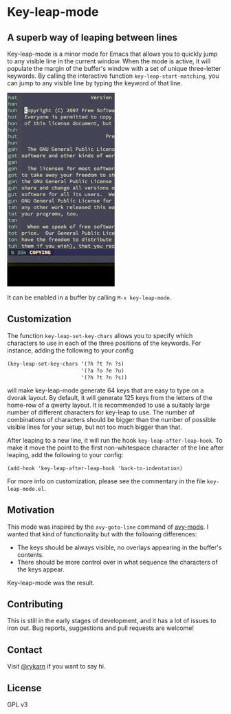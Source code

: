 # Key-leap-mode
## A superb way of leaping between lines

Key-leap-mode is a minor mode for Emacs that allows you to quickly jump to any visible line in the current window. When the mode is active, it will populate the margin of the buffer's window with a set of unique three-letter keywords. 
By calling the interactive function `key-leap-start-matching`, you can jump to any visible line by typing the keyword of that line.

![demo](demo.gif)

It can be enabled in a buffer by calling `M-x key-leap-mode`.

## Customization

The function `key-leap-set-key-chars` allows you to specify which characters to use in each of the three positions of the keywords. For instance, adding the following to your config
```elisp
(key-leap-set-key-chars '(?h ?t ?n ?s)
                        '(?a ?o ?e ?u)
                        '(?h ?t ?n ?s))
```
will make key-leap-mode generate 64 keys that are easy to type on a dvorak layout.
By default, it will generate 125 keys from the letters of the home-row of a qwerty layout.
It is recommended to use a suitably large number of different characters for key-leap to use. The number of combinations of characters should be bigger than the number of possible visible lines for your setup, but not too much bigger than that. 

After leaping to a new line, it will run the hook `key-leap-after-leap-hook`. To make it move the point to the first non-whitespace character of the line after leaping, add the following to your config:
```elisp
(add-hook 'key-leap-after-leap-hook 'back-to-indentation)
```

For more info on customization, please see the commentary in the file `key-leap-mode.el`.

## Motivation

This mode was inspired by the `avy-goto-line` command of [avy-mode](https://github.com/abo-abo/avy). I wanted that kind of functionality but with the following differences:
* The keys should be always visible, no overlays appearing in the buffer's contents.
* There should be more control over in what sequence the characters of the keys appear.

Key-leap-mode was the result.

## Contributing

This is still in the early stages of development, and it has a lot of issues to iron out. Bug reports, suggestions and pull requests are welcome!

## Contact

Visit [@rykarn](https://twitter.com/rykarn) if you want to say hi.

## License

GPL v3
